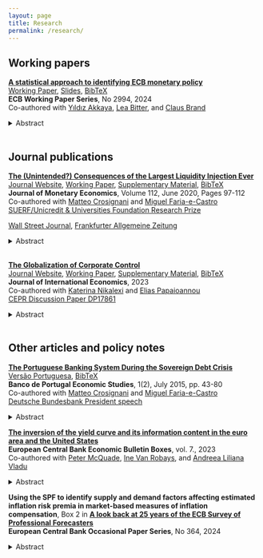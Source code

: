 ```yaml
---
layout: page
title: Research
permalink: /research/
---
```


## Working papers

[**A statistical approach to identifying ECB monetary policy**](https://www.ecb.europa.eu/pub/pdf/scpwps/ecb.wp2994~6c2bcefa86.en.pdf) <br>
[Working Paper](https://www.ecb.europa.eu/pub/pdf/scpwps/ecb.wp2994~6c2bcefa86.en.pdf), [Slides](files/ABBF_slides.pdf), [BibTeX](/files/bibtex_statisticalapproach.bib) <br>
**ECB Working Paper Series**, No 2994, 2024 <br>
Co-authored with [Yıldız Akkaya](https://sites.google.com/site/yildizakkaya), [Lea Bitter](https://www.leabitter.com/), and [Claus Brand](https://www.ecb.europa.eu/pub/research/authors/profiles/claus-brand.en.html)
<details><summary>Abstract</summary>
We construct monetary policy indicators from high-frequency asset price changes following policy announcements, emphasising the concentration of asset price responses along specific dimensions and their leptokurtic distribution. Traditionally, these dimensions are identified by rotating principal components based on economic assumptions that overlook information in excess kurtosis. We employ Varimax rotation, leveraging excess kurtosis without using economic restrictions. Within a set of euro-area risk-free assets Varimax validates policy news along dimensions previously derived from structural identification approaches and rejects evidence of macroinformation shocks. Yet, once adding risky assets Varimax identifies only one risk-free factor in medium- to long-term yields and instead points to additional risk-shift factors.
</details>

<br>

## Journal publications

[**The (Unintended?) Consequences of the Largest Liquidity Injection Ever**](https://doi.org/10.1016/j.jmoneco.2019.01.020) <br>
[Journal Website](https://doi.org/10.1016/j.jmoneco.2019.01.020), [Working Paper](/files/CCF.pdf), [Supplementary Material](/files/CCF_Supplementary_Material.pdf), [BibTeX](/files/bibtex_ccf_jme.bib) <br>
**Journal of Monetary Economics**, Volume 112, June 2020, Pages 97-112 <br>
Co-authored with [Matteo Crosignani](http://matteocrosignani.com/) and [Miguel Faria-e-Castro](http://fariaecastro.net/) <br>
[SUERF/Unicredit & Universities Foundation Research Prize](https://www.suerf.org/suerf-unicredit-and-universities-foundation) <br>
<!-- [AFA 2016](http://www.afajof.org/details/page/8357781/2016-Meeting-Program.html), [SED 2016](https://editorialexpress.com/conference/SED2016/program/SED2016.html), [CFIC 2017](https://www.eventbrite.com/e/chicago-financial-institutions-conference-2017-registration-27614554877) <br> -->
[Wall Street Journal](https://www.wsj.com/articles/fed-paper-looks-at-unintended-consequences-of-largest-liquidity-injection-ever-1486748614), [Frankfurter Allgemeine Zeitung](http://blogs.faz.net/fazit/2016/01/06/was-kann-die-ezb-7140/)
<details>
<summary>Abstract</summary>
The design of lender-of-last-resort interventions can exacerbate the bank-sovereign nexus. During sovereign crises, central bank provision of long-term liquidity incentivizes banks to purchase high-yield eligible collateral securities matching the maturity of the central bank loans. Using unique security-level data, we find that the European Central Bank’s 3-year Long-Term Refinancing Operation caused Portuguese banks to purchase short-term domestic government bonds, equivalent to 10.6% of amounts outstanding, and pledge them to obtain central bank liquidity. The steepening of eurozone peripheral sovereign yield curves right after the policy announcement is consistent with the equilibrium effects of this “collateral trade.”
</details>

<br>

[**The Globalization of Corporate Control**](https://doi.org/10.1016/j.jinteco.2023.103754) <br>
[Journal Website](https://doi.org/10.1016/j.jinteco.2023.103754), [Working Paper](/files/corp_control.pdf), [Supplementary Material](/files/corp_control_appendix.pdf), [BibTeX](/files/bibtext_corp_control.bib) <br>
**Journal of International Economics**, 2023 <br>
Co-authored with [Katerina Nikalexi](https://twitter.com/knikalexi) and [Elias Papaioannou](https://sites.google.com/site/papaioannouelias/) <br>
[CEPR Discussion Paper DP17861](https://cepr.org/publications/dp17861)
<details>
<summary>Abstract</summary>
The internationalization of corporate control is a complex and poorly understood aspect of globalization, as it is challenging to trace controlling shareholders due to often opaque structures of ownership. We identify controlling shareholders for 22,000 listed firms to study the globalization of control. The network of international control appears very sparse, with strong home bias. A baseline gravity structure works well, as bilateral links are more potent for populous, affluent, and proximate countries. Institutions and tax haven status at source and destination play a modest role. Legal similarities, economic policy coordination, and cultural, linguistic, and historical ties play a non-negligible role telling of asset market and informational frictions; policy and legal similarities matter for financial institutions and banks, while informational/cultural barriers for individuals/families. International diversification motives play no major role. The results have implications for theoretical works on the internationalization of corporate control markets.
</details>

<br>

## Other articles and policy notes

[**The Portuguese Banking System During the Sovereign Debt Crisis**](/files/published_article_EN.pdf) <br>
[Versão Portuguesa](/files/published_article_PT.pdf), [BibTeX](/files/bibtex_ccf_bdpeconstudies_2015.bib) <br>
**Banco de Portugal Economic Studies**, 1(2), July 2015, pp. 43-80<br>
Co-authored with [Matteo Crosignani](http://matteocrosignani.com/) and [Miguel Faria-e-Castro](http://fariaecastro.net/) <br>
[Deutsche Bundesbank President speech](https://www.bis.org/review/r151211b.htm)
<details>
<summary>Abstract</summary>
We describe the evolution of balance sheets of monetary financial institutions (MFI) in Portugal before, during, and after the sovereign debt crisis of the late 2000’s. We account for several dimensions of heterogeneity including size, type, and nationality. We find that the Portuguese MFI sector rapidly expanded and increased its leverage before and during the crisis until 2012, after which it started a long deleveraging process. Many of the major aggregates, such as lending and deposits, follow this pattern. We observe a steady rise of non-traditional banking activities on both sides of the balance sheet of domestic institutions. The crisis weakened the international integration of the Portuguese financial sector, as domestic banks became less exposed to international counterparties. Finally, the Eurosystem and the Portuguese government have become relevant sources of funding as a result of the recent unprecedented monetary and fiscal interventions in the domestic financial system.
</details>

[**The inversion of the yield curve and its information content in the euro area and the United States**](https://www.ecb.europa.eu/press/economic-bulletin/focus/2023/html/ecb.ebbox202307_02~78906aa989.en.html) <br>
**European Central Bank Economic Bulletin Boxes**, vol. 7., 2023 <br>
Co-authored with [Peter McQuade](https://www.ecb.europa.eu/pub/research/authors/profiles/peter-mcquade.en.html), [Ine Van Robays](https://www.ecb.europa.eu/pub/research/authors/profiles/ine-van-robays.en.html), and [Andreea Liliana Vladu](https://www.ecb.europa.eu/pub/research/authors/profiles/andreea-liliana-vladu.en.html)
<details>
<summary>Abstract</summary>
This box highlights the recent inversion of the euro area and US yield curves and considers its information content for the future state of these economies. The slope of the yield curve is currently negative and the most steeply inverted it has been in decades for both the euro area and the United States. Among other factors, a negative slope may reflect investors’ expectations that the macroeconomic outlook will worsen, inflation will decline and longer-term yields will be lower as growth slows. In the past, the slope has typically had statistical predictive power for economic downturns. Recent estimates based on this indicator point to a high probability of a recession in the next 12 months in both jurisdictions. However, estimated recession probabilities are considerably lower when the models include information from additional financial indicators and oil prices, and when they account for the yield impact of the balance sheet policies of central banks. The analysis therefore highlights that a simple translation of the current historically negative yield curve slopes into a high recession probability would be an incomplete assessment.
</details>

**Using the SPF to identify supply and demand factors affecting estimated inflation risk premia in market-based measures of inflation compensation**, Box 2 in [**A look back at 25 years of the ECB Survey of Professional Forecasters**](https://www.ecb.europa.eu/pub/pdf/scpops/ecb.op364~8a27dcb996.en.pdf) <br>
**European Central Bank Occasional Paper Series**, No 364, 2024 <br>
<details>
<summary>Abstract</summary>
According to economic theory, positive (negative) inflation risk premia emerge when market participants expect a future macroeconomic environment to be primarily dominated by supply-side (demand-side) shocks. This box infers such dominance from the expected co-movement between future inflation and GDP growth in the individual SPF survey responses and finds that movements in the survey-based measures have behaved similarly to model-based estimates of inflation risk premia.
</details>
